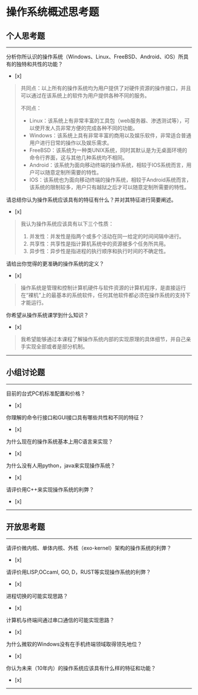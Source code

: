 # 操作系统概述思考题

## 个人思考题

---

分析你所认识的操作系统（Windows、Linux、FreeBSD、Android、iOS）所具有的独特和共性的功能？
- [x]

> 共同点：以上所有的操作系统均为用户提供了对硬件资源的操作接口，并且可以通过在该系统上的软件为用户提供各种不同的服务。
>
> 不同点：
>   - Linux：该系统上有非常丰富的工具包（web服务器、渗透测试等），可以使开发人员非常方便的完成各种不同的功能。
>   - Windows：该系统上具有非常丰富的商用以及娱乐软件，非常适合普通用户进行日常的操作以及娱乐需求。
>   - FreeBSD：该系统为一种类UNIX系统，同时其默认是为无桌面环境的命令行界面，这与其他几种系统均不相同。
>   - Android：该系统为面向移动终端的操作系统，相较于IOS系统而言，用户可以随意定制所需要的特性。
>   - IOS：该系统也为面向移动终端的操作系统，相较于Android系统而言，该系统的限制较多，用户只有越狱之后才可以随意定制所需要的特性。

请总结你认为操作系统应该具有的特征有什么？并对其特征进行简要阐述。
- [x]  

> 我认为操作系统应该具有以下三个性质：
>   1. 并发性：并发性是指两个或多个活动在同一给定的时间间隔中进行。
>   2. 共享性：共享性是指计算机系统中的资源被多个任务所共用。
>   3. 异步性：异步性是指进程的执行顺序和执行时间的不确定性。

请给出你觉得的更准确的操作系统的定义？
- [x]  

>   操作系统是管理和控制计算机硬件与软件资源的计算机程序，是直接运行在“裸机”上的最基本的系统软件，任何其他软件都必须在操作系统的支持下才能运行。

你希望从操作系统课学到什么知识？
- [x]  

>   我希望能够通过本课程了解操作系统内部的实现原理的具体细节，并自己亲手实现全部或者是部分机制。

---

## 小组讨论题

---

目前的台式PC机标准配置和价格？
- [x]  

> 

你理解的命令行接口和GUI接口具有哪些共性和不同的特征？
- [x]  

> 

为什么现在的操作系统基本上用C语言来实现？
- [x]  

>  

为什么没有人用python，java来实现操作系统？
- [x]  

>  

请评价用C++来实现操作系统的利弊？
- [x]  

>  

---

## 开放思考题

---

请评价微内核、单体内核、外核（exo-kernel）架构的操作系统的利弊？
- [x]  

>  

请评价用LISP,OCcaml, GO, D，RUST等实现操作系统的利弊？
- [x]  

>  

进程切换的可能实现思路？
- [x]  

>  

计算机与终端间通过串口通信的可能实现思路？
- [x]  

>  

为什么微软的Windows没有在手机终端领域取得领先地位？
- [x]  

>  

你认为未来（10年内）的操作系统应该具有什么样的特征和功能？
- [x]  

>  

---
